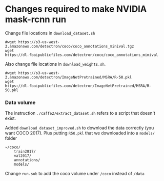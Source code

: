 # Changes required to make NVIDIA mask-rcnn run

Change file locations in `download_dataset.sh`

```
#wget https://s3-us-west-2.amazonaws.com/detectron/coco/coco_annotations_minival.tgz
wget https://dl.fbaipublicfiles.com/detectron/coco/coco_annotations_minival.tgz
```

Also change file locations in `download_weights.sh`.

```
#wget https://s3-us-west-2.amazonaws.com/detectron/ImageNetPretrained/MSRA/R-50.pkl
wget https://dl.fbaipublicfiles.com/detectron/ImageNetPretrained/MSRA/R-50.pkl
```

### Data volume

The instruction `./caffe2/extract_dataset.sh` refers to a script that doesn't exist.

Added `download_dataset_improved.sh` to download the data correctly (you want COCO 2017).
Plus putting `R50.pkl` that we downloaded into a `models/` folder 

```
~/coco/
    train2017/
    val2017/
    annotations/
    models/
```


Change `run.sub` to add the coco volume under `/coco` instead of `/data`

